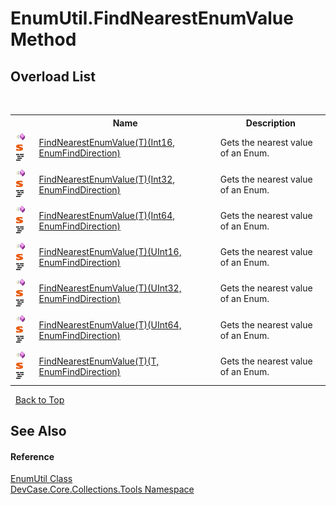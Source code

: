 # EnumUtil.FindNearestEnumValue Method 
 


## Overload List
&nbsp;<table><tr><th></th><th>Name</th><th>Description</th></tr><tr><td>![Public method](media/pubmethod.gif "Public method")![Static member](media/static.gif "Static member")![Code example](media/CodeExample.png "Code example")</td><td><a href="M_DevCase_Core_Collections_Tools_EnumUtil_FindNearestEnumValue__1">FindNearestEnumValue(T)(Int16, EnumFindDirection)</a></td><td>
Gets the nearest value of an Enum.</td></tr><tr><td>![Public method](media/pubmethod.gif "Public method")![Static member](media/static.gif "Static member")![Code example](media/CodeExample.png "Code example")</td><td><a href="M_DevCase_Core_Collections_Tools_EnumUtil_FindNearestEnumValue__1_1">FindNearestEnumValue(T)(Int32, EnumFindDirection)</a></td><td>
Gets the nearest value of an Enum.</td></tr><tr><td>![Public method](media/pubmethod.gif "Public method")![Static member](media/static.gif "Static member")![Code example](media/CodeExample.png "Code example")</td><td><a href="M_DevCase_Core_Collections_Tools_EnumUtil_FindNearestEnumValue__1_2">FindNearestEnumValue(T)(Int64, EnumFindDirection)</a></td><td>
Gets the nearest value of an Enum.</td></tr><tr><td>![Public method](media/pubmethod.gif "Public method")![Static member](media/static.gif "Static member")![Code example](media/CodeExample.png "Code example")</td><td><a href="M_DevCase_Core_Collections_Tools_EnumUtil_FindNearestEnumValue__1_3">FindNearestEnumValue(T)(UInt16, EnumFindDirection)</a></td><td>
Gets the nearest value of an Enum.</td></tr><tr><td>![Public method](media/pubmethod.gif "Public method")![Static member](media/static.gif "Static member")![Code example](media/CodeExample.png "Code example")</td><td><a href="M_DevCase_Core_Collections_Tools_EnumUtil_FindNearestEnumValue__1_4">FindNearestEnumValue(T)(UInt32, EnumFindDirection)</a></td><td>
Gets the nearest value of an Enum.</td></tr><tr><td>![Public method](media/pubmethod.gif "Public method")![Static member](media/static.gif "Static member")![Code example](media/CodeExample.png "Code example")</td><td><a href="M_DevCase_Core_Collections_Tools_EnumUtil_FindNearestEnumValue__1_5">FindNearestEnumValue(T)(UInt64, EnumFindDirection)</a></td><td>
Gets the nearest value of an Enum.</td></tr><tr><td>![Public method](media/pubmethod.gif "Public method")![Static member](media/static.gif "Static member")![Code example](media/CodeExample.png "Code example")</td><td><a href="M_DevCase_Core_Collections_Tools_EnumUtil_FindNearestEnumValue__1_6">FindNearestEnumValue(T)(T, EnumFindDirection)</a></td><td>
Gets the nearest value of an Enum.</td></tr></table>&nbsp;
<a href="#enumutil.findnearestenumvalue-method">Back to Top</a>

## See Also


#### Reference
<a href="T_DevCase_Core_Collections_Tools_EnumUtil">EnumUtil Class</a><br /><a href="N_DevCase_Core_Collections_Tools">DevCase.Core.Collections.Tools Namespace</a><br />